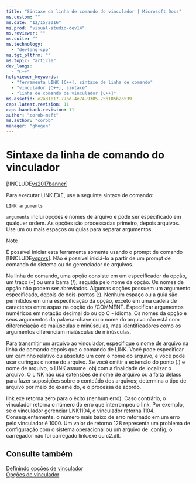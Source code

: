 ```yaml
---
title: "Sintaxe da linha de comando do vinculador | Microsoft Docs"
ms.custom: ""
ms.date: "12/15/2016"
ms.prod: "visual-studio-dev14"
ms.reviewer: ""
ms.suite: ""
ms.technology: 
  - "devlang-cpp"
ms.tgt_pltfrm: ""
ms.topic: "article"
dev_langs: 
  - "C++"
helpviewer_keywords: 
  - "ferramenta LINK [C++], sintaxe de linha de comando"
  - "vinculador [C++], sintaxe"
  - "linha de comando de vinculador [C++]"
ms.assetid: e2a31e17-77bd-4e74-9305-75b105b26539
caps.latest.revision: 11
caps.handback.revision: 11
author: "corob-msft"
ms.author: "corob"
manager: "ghogen"
---
```

# Sintaxe da linha de comando do vinculador
[!INCLUDE[vs2017banner](../../assembler/inline/includes/vs2017banner.md)]

Para executar LINK.EXE, use a seguinte sintaxe de comando:  
  
```  
LINK arguments  
```  
  
 `arguments` inclui opções e nomes de arquivo e pode ser especificado em qualquer ordem.  As opções são processadas primeiro, depois arquivos.  Use um ou mais espaços ou guias para separar argumentos.  
  
> [!NOTE]
>  É possível iniciar esta ferramenta somente usando o prompt de comando [!INCLUDE[vsprvs](../../assembler/masm/includes/vsprvs_md.md)].  Não é possível iniciá\-lo a partir de um prompt de comando do sistema ou do gerenciador de arquivos.  
  
 Na linha de comando, uma opção consiste em um especificador da opção, um traço \(–\) ou uma barra \(\/\), seguida pelo nome da opção.  Os nomes de opção não podem ser abreviados.  Algumas opções possuem um argumento especificado, depois de dois\-pontos \(:\).  Nenhum espaço ou a guia são permitidos em uma especificação da opção, exceto em uma cadeia de caracteres entre aspas na opção do \/COMMENT.  Especificar argumentos numéricos em notação decimal do ou do C \- idioma.  Os nomes da opção e seus argumentos da palavra\-chave ou o nome do arquivo não está com diferenciação de maiúsculas e minúsculas, mas identificadores como os argumentos diferenciam maiúsculas de minúsculas.  
  
 Para transmitir um arquivo ao vinculador, especifique o nome de arquivo na linha de comando depois que o comando de LINK.  Você pode especificar um caminho relativo ou absoluto um com o nome do arquivo, e você pode usar curingas o nome do arquivo.  Se você omitir a extensão do ponto \(.\) e nome de arquivo, o LINK assume .obj com a finalidade de localizar o arquivo.  O LINK não usa extensões de nome de arquivo ou a falta delass para fazer suposições sobre o conteúdo dos arquivos; determina o tipo de arquivo por meio do exame do, e o processa de acordo.  
  
 link.exe retorna zero para o êxito \(nenhum erro\).  Caso contrário, o vinculador retorna o número do erro que interrompeu o link.  Por exemplo, se o vinculador gerenciar LNK1104, o vinculador retorna 1104.  Consequentemente, o número mais baixo de erro retornado em um erro pelo vinculador é 1000.  Um valor de retorno 128 representa um problema de configuração com o sistema operacional ou um arquivo de .config; o carregador não foi carregado link.exe ou c2.dll.  
  
## Consulte também  
 [Definindo opções de vinculador](../../build/reference/setting-linker-options.md)   
 [Opções de vinculador](../../build/reference/linker-options.md)